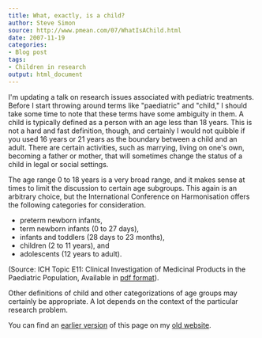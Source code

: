 ```yaml
---
title: What, exactly, is a child?
author: Steve Simon
source: http://www.pmean.com/07/WhatIsAChild.html
date: 2007-11-19
categories:
- Blog post
tags:
- Children in research
output: html_document
---
```


I'm updating a talk on research issues associated with pediatric treatments. Before I start throwing around terms like "paediatric" and "child," I should take some time to note that these terms have some ambiguity in them. A child is typically defined as a person with an age less than 18 years. This is not a hard and fast definition, though, and certainly I would not quibble if you used 16 years or 21 years as the boundary between a child and an adult. There are certain activities, such as marrying, living on one's own, becoming a father or mother, that will sometimes change the status of a child in legal or social settings.

The age range 0 to 18 years is a very broad range, and it makes sense at times to limit the discussion to certain age subgroups. This again is an arbitrary choice, but the International Conference on Harmonisation offers the following categories for consideration.

+ preterm newborn infants,
+ term newborn infants (0 to 27 days),
+ infants and toddlers (28 days to 23 months),
+ children (2 to 11 years), and
+ adolescents (12 years to adult).

(Source: ICH Topic E11: Clinical Investigation of Medicinal Products in the Paediatric Population, Available in [pdf format][ich1]).

Other definitions of child and other categorizations of age groups may certainly be appropriate. A lot depends on the context of the particular research problem.

You can find an [earlier version][sim1] of this page on my [old website][sim2].

[sim1]: http://www.pmean.com/07/WhatisAChild.html
[sim2]: http://www.pmean.com

[ich1]: http://www.emea.eu.int/pdfs/human/ich/271199en.pdf
